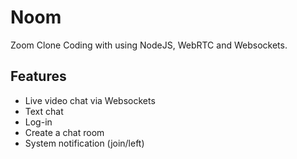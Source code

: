 # Noom

Zoom Clone Coding with using NodeJS, WebRTC and Websockets.

## Features

- Live video chat via Websockets
- Text chat
- Log-in
- Create a chat room
- System notification (join/left)
